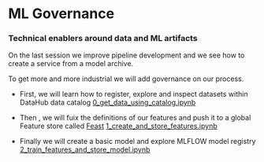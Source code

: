 # ML Governance

### Technical enablers around data and ML artifacts

On the last session we improve pipeline development and we see how to create a service from a model archive.

To get more and more industrial we will add governance on our process.

- First, we will learn how to register, explore and inspect datasets within DataHub data catalog  [0_get_data_using_catalog.ipynb](0_get_data_using_catalog.ipynb)



- Then , we will fuix the definitions of our features and push it to a global Feature store called [Feast](https://docs.feast.dev/g) [1_create_and_store_features.ipynb](1_create_and_store_features.ipynb)

- Finally we will create a basic model and explore MLFLOW model registry [2_train_features_and_store_model.ipynb](2_train_features_and_store_model.ipynb)


